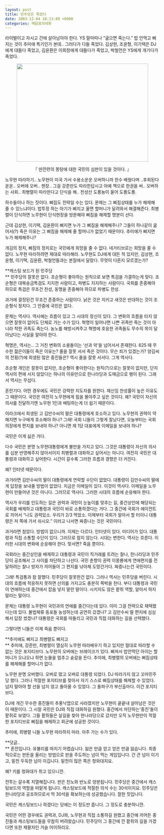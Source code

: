 ```yaml
---
layout: post
title: 민주당은 죽었다
date: 2003-12-04 18:13:09 +0900
categories: 깨달음의대화
---
```

라이벌이고 자시고 간에 살아남아야 한다. YS 말마따나 “굶으면 죽는다.” 밥 안먹고 삐지는 것이 추미애 특기인가 본데.. 그러다가 다들 죽었다. 김상현, 조윤형, 이기택은 DJ에게 대들다 죽었고, 김윤환은 이회창에게 대들다가 죽었고, 박철언은 YS에게 개기다가 죽었다. 

<p align="center">
  <img src="http://drkimz.com/technote/board/KDR/upimg/1070525990.jpg" width="429" height="319" border="0" />
</p>

<p align="center">
  『 딴잔련의 똥탕에 대한 국민의 심판이 있을 것이다. 』
</p>

노무현 따라하기.. 노무현이 미국 가서 수용소운운 오버하니까 한수 배웠다며 ..후회된다운운.. 오버에 오버.. 젠장.. 그걸 강준만도 따라한답시고 아예 책으로 한권을 써.. 오버하는 사회.. 최병렬이 따라한다고 단식을 해.. 천성산 도롱뇽이 울어 도롱도롱.

하수들이나 하는 짓이다. 삐짐도 전략일 수는 있다. 문제는 그 삐짐상태를 누가 해제해 줄 수 있느냐이다. 밥투정 하는 아기가 삐지고 울면 할머니가 달려와서 해결해준다. 최병렬이 단식하면 노무현이 단식현장을 방문해야 삐짐을 해제할 명분이 선다. 

근데 김상현, 이기택, 김윤환이 삐지면 누가 그 삐짐을 해제해주나? 그들이 하나같이 굶어서(?) 죽은 이유는 그 삐짐을 해제해 줄 할머니가 없었기 때문이다. 추미애가 삐지면 누가 해제해주나? 

개김의 정치, 삐짐의 정치로는 국민에게 희망을 줄 수 없다. 네거티브로는 희망을 줄 수 없다. 노무현 따라하려면 제대로 따라해라. 노무현도 DJ에게 대든 적 있지만, 김상현, 조윤형, 이기택, 김윤환, 박철언들과는 본질에서 달랐다. 무엇이 다른지 모르겠는가? 

**캐스팅 보드가 된 민주당  
** 민주당의 잘못은 없다. 조순형이 좋아하는 원칙으로 보면 특검을 가결하는게 맞다. 조순형은 대북송금특검도 지지한 사람이고, 파병도 지지하는 사람이다. 국회를 존중해야 하므로 특검은 무조건 찬성, 동맹을 존중해야 하므로 파병도 찬성. 

과거에 결정된건 무조건 존중하는 사람이다. 낡은 것은 지키고 새것은 반대하는 것이 조순형식 정치다. 그 안중에 국민은 없다. 

문제는 역사다. 역사에는 흐름이 있고 그 시대의 정신이 있다. 그 변화의 흐름을 타지 않으면 잘못이 없어도 단체로 가는 수가 있다. 혁명이 일어나면 나쁜 귀족만 죽는 것이 아니라 착한 귀족도 죽는다. 농노를 해방시켜주고 혁명에 호응한 귀족들도 무수히 목이 달아났다는 사실을 알아야 한다. 

혁명은, 역사는.. 그 거친 변화의 소용돌이는 ‘선과 악’을 넘어서서 존재한다. 625 때 무수한 젊은이들이 죽은 이유는? 줄을 잘못 서서 죽은 것이다. 무슨 죄가 있겠는가? 양김씨의 전횡(?)에 희생된 많은 중진들은? 역시 줄을 잘못 서서다. 그게 역사다. 

조순형 개인은 잘못이 없지만, 조순형이 좋아한다는 원칙(?)으로는 잘못이 없지만, 단지 역사의 편에 서지 않았다는 하나의 이유만으로 한나라당과 도매금으로 팽이 된다. 그래서 역사는 무섭다. 

혼란기다. 어떤 경우에도 국민은 강력한 지도자를 원한다. 재신임 찬성률이 높은 이유도 그 때문이다. 국민은 여전히 노무현에게 힘을 몰아주고 싶은 것이다. 왜? 국민이 자신의 의사를 전달하기엔 노무현 1인과 배팅하는게 더 쉽기 때문이다. 

이라크에서 희생된 고 김만수씨의 딸은 대통령에게 호소하고 있다. 노무현의 권력이 약해지면 누구에게 호소해야 하나? 그래! 국회 니들이 그렇게 잘났다면, 오늘부터는 국회의장에게 편지를 보내야 하나? 아니면 제 1당 대표에게 이메일을 보내야 하나? 

국민은 이게 싫은 거다. 

다수 국민은 분명 노무현대통령에게 불만을 가지고 있다. 그것은 대통령이 자신의 의사를 십분 반영해주지 않아서이지 최병렬과 대화하고 싶어서는 아니다. 여전히 국민은 대통령과 대화하고 싶어한다. 시간이 갈수록 그러한 흐름과 경향은 더 커진다. 

왜? 인터넷 때문이다. 

과거라면 김만수씨의 딸이 대통령에게 연락할 수단이 없었다. 대통령이 김만수씨의 딸에게 답장을 보내줄 방법이 없었다. 지금은 이메일이 있다. 이것이 역사다. 이메일을 노무현이 만들어낸 것은 아니다. 그러므로 역사다. 그러한 시대의 흐름에 순응해야 한다. 

역사가 우리를 인도하는 길은 권력과 국민이 눈높이를 맞추는 길, 중간상인에 해당되는 국회를 배제하고 대통령과 국민이 바로 소통하겠다는 거다. 그 중간에 국회가 에이전트로 끼어서 “나도 권력있소. 우리가 2/3 먹었소. 이제부터 국회가 알아서 할 터이니 대통령은 저 쪽에 가서 쉬시오.” 이러고 나서면 짜증나는 것은 국민이다. 

과거라면 참았다. 방법이 없으니까. 이제는 다르다. 인터넷이 있다. 미디어가 있다. 대통령과 직접 소통할 수단이 있다. 그러므로 참지 않는다. 시대는 변한다. 역사는 흐른다. 이러한 시대의 변화에 순응해야 한다. 맞서면? 죽음 뿐이다. 

국회라는 중간상인을 배제하고 대통령과 국민이 직거래를 트려는 찰나, 한나라당과 민주당이 공조해서 그 사이를 차단하고 나선다. 국민 춘향이 권력 이몽룡에게 연애편지를 전달하려는 찰나 방자가 끼어들어 그 편지를 낚아채 도망간거다. 짜증나는건 국민이다. 

그래! 특검통과 참 잘했다. 민주당이 잘못한건 없다. 그러나 역사는 민주당을 버린다. 시대의 흐름에 적응하지 못하면 선의를 가지고도 충분히 쪽박을 찬다. 부디 대통령과 국민이 연애하는데 중간에서 잡음 넣지 말란 말이다. 시키지도 않은 팥쥐 역할, 알아서 하지 말라는 말이다. 

문제는 대통령 노무현이 국민과의 연애를 즐긴다는데 있다. 이미 그걸 전략으로 채택했다는데 있다. 불법체류 동포들 농성하는데 공연히 갔겠나? 고 김만수씨 딸 편지에 심심해서 답장 썼겠나? 대통령은 국회를 따돌리고 국민과 직접 대화하는 길을 선택했다. 

그렇다면 니들은 이제 죽음 뿐이다. 

**추미애도 삐지고 최병렬도 삐지고  
** 추미애, 강준만, 최병렬이 열심히 노무현 따라배우기 하고 있지만 절대로 따라할 수 없는 것은 포지티브다. 노무현의 오버에는 브레이크가 있다. 삐져서 밥안먹던 아이는 할머니가 오냐오냐 하면 눈물을 멈추고 숟갈을 든다. 추미애, 최병렬의 오버에는 삐짐상태를 해제해줄 할머니가 없다. 

노무현 분명 오버했다. 오버로 떴고 오버로 대통령 되었다. DJ 따라가지 않고 꼬마민주당 했다. 그러나 적절한 포지티브를 찾아서 자기 스스로 삐짐상태를 해제할 수 있었다. 넘지 말아야 할 선을 넘지 않고 돌아올 수 있었다. 그 돌파구가 부산출마다. 이건 포지티브다.

DJ에 개긴 무수한 중진들이 추풍낙엽으로 사라졌지만 노무현이 끝끝내 살아남은 것은 이 때문이다. 그 시절 국민은 DJ와 직접 대화하길 원했다. 중간에서 차단하는'중진'들이 팥쥐로 보였다. 그들 팥쥐들은 살길을 찾아 한나라당으로 갔지만 오직 노무현만이 적절한 포지티브로 삐짐을 해제하고 회군에 성공한 것이다. 

추미애, 최병렬 니들 노무현 따라하지 마라. 아주 가는 수가 있다. 

**덧글..  
** 혼전입니다. 유불리를 따지기 어렵습니다. 잃은 만큼 얻고 얻은 만큼 잃습니다. 최종적으로는 판돈을 올리는 방법으로 판을 주도하는 넘이 먹는 게임입니다. 간 큰 넘이 이기고, 밑천 두둑한 넘이 이깁니다. 밑천이 많은 쪽은 청와대지요. 

왜? 키를 청와대가 쥐고 있으니깐.

전투는 갈수록 치열해집니다. 판은 친노와 반노로 양분됩니다. 민주당은 중간에서 캐스팅보드의 역할을 떠맡게 됩니다. 캐스팅보드에 적절한 의석 수는 30석이지요. 민주당은 한나라당과 공조하므로서 딱 30석을 확보하는데 성공했습니다. 잘한 짓입니다. 

국민은 캐스팅보드나 하겠다는 당에는 이 정도만 줍니다. 그 정도로 충분하니깐. 

국민은 어떤 경우에도 권력과, DJ와, 노무현과 직접 소통하길 원했고 중간에 끼어든 중진들과 캐스팅보드들을 무참히 버려왔습니다. 민주당이 그 중간에 낀 팥쥐의 길을 가겠다면 또한 제팔자인 거슬 어이하리오.